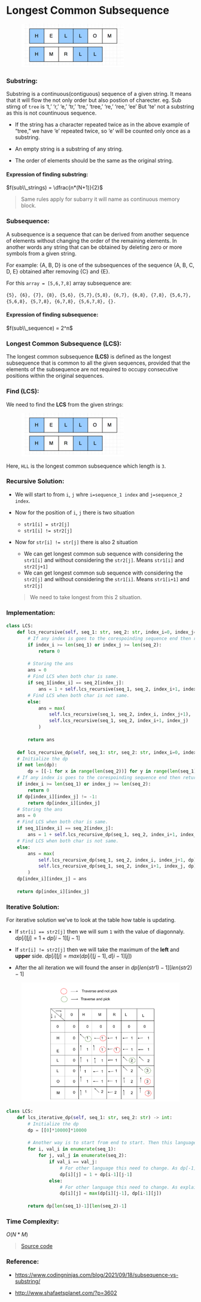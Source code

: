 # Longest Common Subsequence

<figure><img src="../../../.gitbook/assets/lcs.png" alt=""><figcaption></figcaption></figure>

### Substring:

Substring is a continuous(contiguous) sequence of a given string. It means that it will flow the not only order but also postion of charecter.
eg. Sub stirng of `tree` is 
‘t,’ ‘r,’ ‘e,’ ‘tr,’ ‘tre,’ ‘tree,’ ‘re,’ ‘ree,’ ‘ee’ 
But 'te' not a substring as this is not countinuous sequence.

* If the string has a character repeated twice as in the above example of “tree,” we have ‘e’ repeated twice, so ‘e’ will be counted only once as a substring.

* An empty string is a substring of any string.

* The order of elements should be the same as the original string.

#### Expression of finding substring:

$f(sub\\_strings) = \dfrac{n*(N+1)}{2}$

> Same rules apply for subarry it will name as continuous memory block.

### Subsequence:

A subsequence is a sequence that can be derived from another sequence of elements without changing the order of the remaining elements. In another
words any string that can be obtained by deleting zero or more symbols from a given string.

For example: {A, B, D} is one of the subsequences of the sequence {A, B, C, D, E} obtained after removing {C} and {E}.

For this `array = [5,6,7,8]` array subsequence are:

`{5}, {6}, {7}, {8}, {5,6}, {5,7},{5,8}, {6,7}, {6,8}, {7,8}, {5,6,7}, {5,6,8}, {5,7,8}, {6,7,8}, {5,6,7,8}, {}.`

#### Expression of finding subsequence:

$f(sub\\_sequence) = 2^n$

### Longest Common Subsequence (LCS):

The longest common subsequence **(LCS)** is defined as the longest subsequence that is common to all the given sequences, provided that the elements of the subsequence are not required to occupy consecutive positions within the original sequences.

### Find (LCS):

We need to find the **LCS** from the given strings:

<figure><img src="../../../.gitbook/assets/lcs.png" alt=""><figcaption></figcaption></figure>

Here, `HLL` is the longest common subsequence which length is `3`.

### Recursive Solution:

* We will start to from `i`, `j` whre `i=sequence_1 index` and `j=sequence_2 index`.

* Now for the position of `i`, `j` there is two situation

  * `str1[i] = str2[j]`
  * `str1[i] != str2[j]`

* Now for `str[i] != str[j]` there is also 2 situation

  * We can get longest common sub sequence with considering the `str1[i]` and without considering the `str2[j]`. Means `str1[i]` and `str2[j+1]`
  * We can get longest common sub sequence with considering the `str2[j]` and without considering the `str1[i]`. Means `str1[i+1]` and `str2[j]`

  > We need to take longest from this 2 situation.

### Implementation:

```python
class LCS:
    def lcs_recursive(self, seq_1: str, seq_2: str, index_i=0, index_j=0) -> int:
        # If any index is goes to the corespoinding sequence end then return 0.
        if index_i >= len(seq_1) or index_j >= len(seq_2):
            return 0
        
        # Storing the ans
        ans = 0
        # Find LCS when both char is same.
        if seq_1[index_i] == seq_2[index_j]:
            ans = 1 + self.lcs_recursive(seq_1, seq_2, index_i+1, index_j+1)
        # Find LCS when both char is not same.
        else:
            ans = max(
                self.lcs_recursive(seq_1, seq_2, index_i, index_j+1),
                self.lcs_recursive(seq_1, seq_2, index_i+1, index_j)
            )
        
        return ans
    
    def lcs_recursive_dp(self, seq_1: str, seq_2: str, index_i=0, index_j=0, dp=[]) -> int:
    # Initialize the dp
    if not len(dp):
        dp = [[-1 for x in range(len(seq_2))] for y in range(len(seq_1))]
    # If any index is goes to the corespoinding sequence end then return 0.
    if index_i >= len(seq_1) or index_j >= len(seq_2):
        return 0
    if dp[index_i][index_j] != -1:
        return dp[index_i][index_j]
    # Storing the ans
    ans = 0
    # Find LCS when both char is same.
    if seq_1[index_i] == seq_2[index_j]:
        ans = 1 + self.lcs_recursive_dp(seq_1, seq_2, index_i+1, index_j+1, dp)
    # Find LCS when both char is not same.
    else:
        ans = max(
            self.lcs_recursive_dp(seq_1, seq_2, index_i, index_j+1, dp),
            self.lcs_recursive_dp(seq_1, seq_2, index_i+1, index_j, dp)
        )
    dp[index_i][index_j] = ans

    return dp[index_i][index_j]
```

### Iterative Solution:

For iterative solution we've to look at the table how table is updating.

* If `str[i] == str2[j]` then we will sum `1` with the value of diagonnaly. $dp[i][j] = 1 + dp[i-1][j-1]$

* If `str[i] != str2[j]` then we will take the maximum of the **left** and **upper** side. $dp[i][j] = max(dp[i][j-1], d[i-1][j])$

* After the all iteration we will found the anser in $dp[len(str1)-1][len(str2)-1]$

<figure><img src="../../../.gitbook/assets/LCS_table.png" alt=""><figcaption></figcaption></figure>

```python
class LCS:
    def lcs_iterative_dp(self, seq_1: str, seq_2: str) -> int:
        # Initialize the dp
        dp = [[0]*10000]*10000

        # Another way is to start from end to start. Then this language chages will not occure.
        for i, val_i in enumerate(seq_1):
            for j, val_j in enumerate(seq_2):
                if val_i == val_j:
                    # For other language this need to change. As dp[-1][-1] mean the last value of the dp.
                    dp[i][j] = 1 + dp[i-1][j-1]
                else:
                    # For other language this need to change. As explain above.
                    dp[i][j] = max(dp[i][j-1], dp[i-1][j])
        
        return dp[len(seq_1)-1][len(seq_2)-1]
```

### Time Complexity:

$O(N*M)$

> [Source code](lcs.py)

### Reference:

* https://www.codingninjas.com/blog/2021/09/18/subsequence-vs-substring/

* http://www.shafaetsplanet.com/?p=3602

